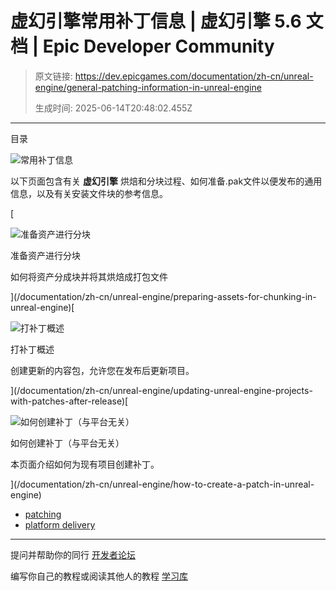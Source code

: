 # 虚幻引擎常用补丁信息 | 虚幻引擎 5.6 文档 | Epic Developer Community

> 原文链接: https://dev.epicgames.com/documentation/zh-cn/unreal-engine/general-patching-information-in-unreal-engine
> 
> 生成时间: 2025-06-14T20:48:02.455Z

---

目录

![常用补丁信息](https://dev.epicgames.com/community/api/documentation/image/beb7988a-a1f7-4cea-9419-3e1fc00578f0?resizing_type=fill&width=1920&height=335)

以下页面包含有关 **虚幻引擎** 烘焙和分块过程、如何准备.pak文件以便发布的通用信息，以及有关安装文件块的参考信息。

[

![准备资产进行分块](https://d1iv7db44yhgxn.cloudfront.net/documentation/images/73762415-dcd1-40a9-b5a8-52aba2607ffa/placeholder_topic.png)

准备资产进行分块

如何将资产分成块并将其烘焙成打包文件





](/documentation/zh-cn/unreal-engine/preparing-assets-for-chunking-in-unreal-engine)[

![打补丁概述](https://d1iv7db44yhgxn.cloudfront.net/documentation/images/c7d25e26-3f4b-4a9c-a6c2-415658245565/placeholder_topic.png)

打补丁概述

创建更新的内容包，允许您在发布后更新项目。





](/documentation/zh-cn/unreal-engine/updating-unreal-engine-projects-with-patches-after-release)[

![如何创建补丁（与平台无关）](https://d1iv7db44yhgxn.cloudfront.net/documentation/images/b54d805b-2386-4a9d-b2ca-d5ea9e54b6f3/create-patch-topic.png)

如何创建补丁（与平台无关）

本页面介绍如何为现有项目创建补丁。





](/documentation/zh-cn/unreal-engine/how-to-create-a-patch-in-unreal-engine)

-   [patching](https://dev.epicgames.com/community/search?query=patching)
-   [platform delivery](https://dev.epicgames.com/community/search?query=platform%20delivery)

* * *

提问并帮助你的同行 [开发者论坛](https://forums.unrealengine.com/categories?tag=unreal-engine)

编写你自己的教程或阅读其他人的教程 [学习库](https://dev.epicgames.com/community/unreal-engine/learning)